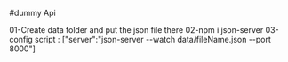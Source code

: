 #dummy Api

01-Create data folder and put the json file there
02-npm i json-server
03-config script :
["server":"json-server --watch data/fileName.json --port 8000"]
